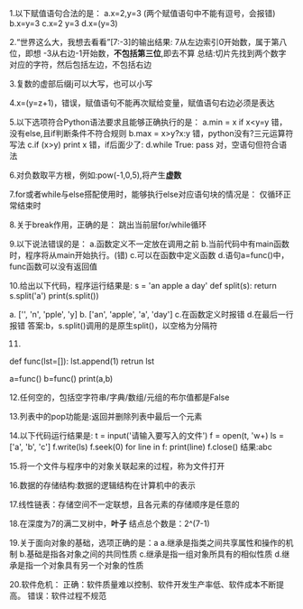 1.以下赋值语句合法的是：
a.x=2,y=3  (两个赋值语句中不能有逗号，会报错)
b.x=y=3
c.x=2 y=3
d.x=(y=3)

2.“世界这么大，我想去看看”[7:-3]的输出结果:
  7从左边索引0开始数，属于第八位，即想
  -3从右边-1开始数，**不包括第三位**,即去不算
  总结:切片先找到两个数字对应的字符，然后包括左边，不包括右边

3.复数的虚部后缀j可以大写，也可以小写

4.x=(y=z+1)，错误，赋值语句不能再次赋给变量，赋值语句右边必须是表达

5.以下选项符合Python语法要求且能够正确执行的是：
a.min = x if x<y=y  错，没有else,且if判断条件不符合规则
b.max = x>y?x:y   错，python没有?三元运算符写法
c.if (x>y) print x  错，if后面少了:
d.while True: pass   对，空语句但符合语法 

6.对负数取平方根，例如:pow(-1,0,5),将产生**虚数**

7.for或者while与else搭配使用时，能够执行else对应语句块的情况是：
  仅循环正常结束时

8.关于break作用，正确的是：
  跳出当前层for/while循环

9.以下说法错误的是：
a.函数定义不一定放在调用之前
b.当前代码中有main函数时，程序将从main开始执行。(错)
c.可以在函数中定义函数
d.语句a=func()中，func函数可以没有返回值

10.给出以下代码，程序运行结果是:
s = 'an apple a day'
def split(s):
    return s.split('a')
print(s.split())

a. ['', 'n', 'pple', 'y]
b. ['an', 'apple', 'a', 'day']
c.在函数定义时报错
d.在最后一行报错
答案:b，s.split()调用的是原生split()，以空格为分隔符

11.
def func(lst=[]):
  lst.append(1)
  retrun lst

a=func()
b=func()
print(a,b)

12.任何空的，包括空字符串/字典/数组/元组的布尔值都是False

13.列表中的pop功能是:返回并删除列表中最后一个元素

14.以下代码运行结果是:
t = input('请输入要写入的文件')
f = open(t, 'w+)
ls = ['a', 'b', 'c']
f.write(ls)
f.seek(0)
for line in f:
    print(line)
f.close()
结果:abc

15.将一个文件与程序中的对象关联起来的过程，称为文件打开

16.数据的存储结构:数据的逻辑结构在计算机中的表示

17.线性链表：存储空间不一定联想，且各元素的存储顺序是任意的

18.在深度为7的满二叉树中，**叶子** 结点总个数是：2^(7-1)

19.关于面向对象的基础，选项正确的是：a
a.继承是指类之间共享属性和操作的机制
b.基础是指各对象之间的共同性质
c.继承是指一组对象所具有的相似性质
d.继承是指一个对象具有另一个对象的性质

20.软件危机：
正确：软件质量难以控制、软件开发生产率低、软件成本不断提高。
错误：软件过程不规范
